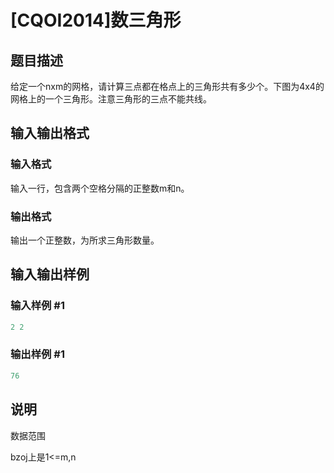 # [CQOI2014]数三角形

## 题目描述

给定一个nxm的网格，请计算三点都在格点上的三角形共有多少个。下图为4x4的网格上的一个三角形。注意三角形的三点不能共线。

## 输入输出格式

### 输入格式

输入一行，包含两个空格分隔的正整数m和n。

### 输出格式

输出一个正整数，为所求三角形数量。

## 输入输出样例

### 输入样例 #1

```cpp
2 2
```


### 输出样例 #1

```cpp
76
```


## 说明

数据范围

bzoj上是1<=m,n

